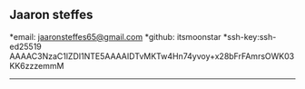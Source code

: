 ## Jaaron steffes

*email: jaaronsteffes65@gmail.com
*github: itsmoonstar
*ssh-key:ssh-ed25519 AAAAC3NzaC1lZDI1NTE5AAAAIDTvMKTw4Hn74yvoy+x28bFrFAmrsOWK03KK6zzzemmM 

---

